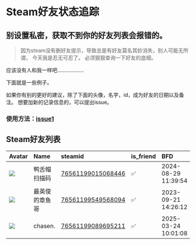# Steam好友状态追踪
## 别设置私密，获取不到你的好友列表会报错的。

> 因为steam没有删好友提示，导致总是有好友莫名其妙消失，别人可能无所谓，
> 今天我是忍无可忍了。 必须狠狠查询一下好友的底细。

应该没有人和我一样吧………………

下面就是一些例子。

如果你有别的更好的建议，除了下面的头像，名字，id，成为好友的日期以及备注。 想要加新的记录信息的，可以提出issue。

### 使用方法：[issue1](https://github.com/systemannounce/SteamFriends/issues/1)



## Steam好友列表
| Avatar                                                                            | Name    | steamid                                                                     | is_friend   | BFD                 | removed_time   | Remark   |
|:----------------------------------------------------------------------------------|:--------|:----------------------------------------------------------------------------|:------------|:--------------------|:---------------|:---------|
| ![](https://avatars.steamstatic.com/cabb1f4468197023a1237d0a97a0e8993c6ae3d2.jpg) | 鸭舌帽扫描码  | [76561199015068446](https://steamcommunity.com/profiles/76561199015068446/) | ✅           | 2024-08-29 11:39:54 |                |          |
| ![](https://avatars.steamstatic.com/2e29f8b503efbea4d6b526d685acb0875a66b77f.jpg) | 最英俊的章鱼哥 | [76561199549568094](https://steamcommunity.com/profiles/76561199549568094/) | ✅           | 2023-09-21 14:26:12 |                |          |
| ![](https://avatars.steamstatic.com/9da84447ac9327d3791c7dcd5f76ee3624c83557.jpg) | chasen. | [76561199089695211](https://steamcommunity.com/profiles/76561199089695211/) | ✅           | 2025-03-24 10:01:08 |                |          |